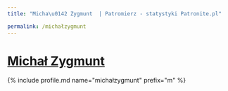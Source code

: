 ```yaml
---
title: "Micha\u0142 Zygmunt  | Patromierz - statystyki Patronite.pl"

permalink: /michałzygmunt
---
```


# [Michał Zygmunt ](https://patronite.pl/michałzygmunt)

{% include profile.md name="michałzygmunt" prefix="m" %}
